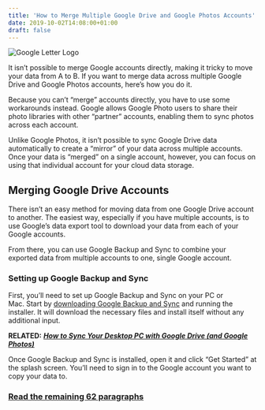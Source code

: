 ```yaml
---
title: 'How to Merge Multiple Google Drive and Google Photos Accounts'
date: 2019-10-02T14:08:00+01:00
draft: false
---
```


![Google Letter Logo](https://www.howtogeek.com/wp-content/uploads/2019/09/google-letter-logo.jpg)

It isn’t possible to merge Google accounts directly, making it tricky to move your data from A to B. If you want to merge data across multiple Google Drive and Google Photos accounts, here’s how you do it.

Because you can’t “merge” accounts directly, you have to use some workarounds instead. Google allows Google Photo users to share their photo libraries with other “partner” accounts, enabling them to sync photos across each account.

Unlike Google Photos, it isn’t possible to sync Google Drive data automatically to create a “mirror” of your data across multiple accounts. Once your data is “merged” on a single account, however, you can focus on using that individual account for your cloud data storage.

Merging Google Drive Accounts
-----------------------------

There isn’t an easy method for moving data from one Google Drive account to another. The easiest way, especially if you have multiple accounts, is to use Google’s data export tool to download your data from each of your Google accounts.

From there, you can use Google Backup and Sync to combine your exported data from multiple accounts to one, single Google account.

### Setting up Google Backup and Sync

First, you’ll need to set up Google Backup and Sync on your PC or Mac. Start by [downloading Google Backup and Sync](https://www.google.com/drive/download/backup-and-sync/) and running the installer. It will download the necessary files and install itself without any additional input.

**RELATED:** [**_How to Sync Your Desktop PC with Google Drive (and Google Photos)_**](https://www.howtogeek.com/228989/how-to-use-the-desktop-google-drive-app/)

Once Google Backup and Sync is installed, open it and click “Get Started” at the splash screen. You’ll need to sign in to the Google account you want to copy your data to.

### [Read the remaining 62 paragraphs](https://www.howtogeek.com/441409/how-to-merge-multiple-google-drive-and-google-photos-accounts/)
